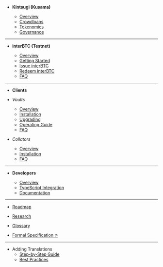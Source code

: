 <!-- docs/_sidebar.md -->

* **Kintsugi (Kusama)**

  * [Overview](kintsugi/overview.md)
  * [Crowdloans](kintsugi/crowdloans.md)
  * [Tokenomics](kintsugi/tokenomics.md)
  * [Governance](kintsugi/governance.md)

---

* **interBTC (Testnet)**

  * [Overview](start/overview.md)
  * [Getting Started](start/prereq.md)
  * [Issue interBTC](start/issue.md)
  * [Redeem interBTC](start/redeem.md)
  * [FAQ](start/faq.md)

---

* **Clients**

* *Vaults*

  * [Overview](vault/overview.md)
  * [Installation](vault/installation.md)
  * [Upgrading](vault/upgrading.md)
  * [Operating Guide](vault/guide.md)
  * [FAQ](vault/faq.md)

* *Collators*

  * [Overview](collator/overview.md)
  * [Installation](collator/guide.md)
  * [FAQ](collator/faq.md)

---

* **Developers**

  * [Overview](developers/overview.md)
  * [TypeScript Integration](developers/integration.md)
  * [Documentation](developers/documentation.md)

---

* [Roadmap](about/roadmap.md)

* [Research](about/research.md)

* [Glossary](about/glossary.md)

* [Formal Specification :arrow_upper_right:](https://spec.interlay.io/)

---

* Adding Translations
  * [Step-by-Step Guide](translation/guide.md)
  * [Best Practices](translation/best-practices.md)
